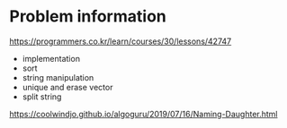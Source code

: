 # Problem information

<https://programmers.co.kr/learn/courses/30/lessons/42747>

- implementation
- sort
- string manipulation
- unique and erase vector
- split string

<https://coolwindjo.github.io/algoguru/2019/07/16/Naming-Daughter.html>
